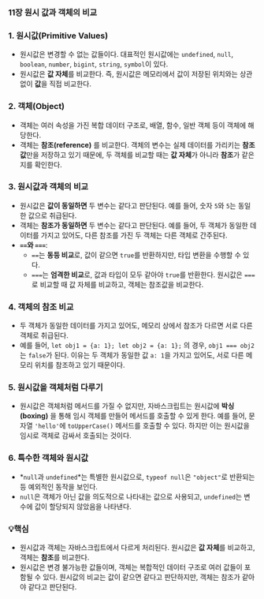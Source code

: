 ### 11장 원시 값과 객체의 비교

### 1. **원시값(Primitive Values)**

- 원시값은 변경할 수 없는 값들이다. 대표적인 원시값에는 `undefined`, `null`, `boolean`, `number`, `bigint`, `string`, `symbol`이 있다.
- 원시값은 **값 자체**를 비교한다. 즉, 원시값은 메모리에서 값이 저장된 위치와는 상관없이 **값**을 직접 비교한다.

### 2. **객체(Object)**

- 객체는 여러 속성을 가진 복합 데이터 구조로, 배열, 함수, 일반 객체 등이 객체에 해당한다.
- 객체는 **참조(reference)** 를 비교한다. 객체의 변수는 실제 데이터를 가리키는 **참조값**만을 저장하고 있기 때문에, 두 객체를 비교할 때는 **값 자체**가 아니라 **참조**가 같은지를 확인한다.

### 3. **원시값과 객체의 비교**

- 원시값은 **값이 동일하면** 두 변수는 같다고 판단된다. 예를 들어, 숫자 `5`와 `5`는 동일한 값으로 취급된다.
- 객체는 **참조가 동일하면** 두 변수는 같다고 판단된다. 예를 들어, 두 객체가 동일한 데이터를 가지고 있어도, 다른 참조를 가진 두 객체는 다른 객체로 간주된다.
- **`==`와 `===`**:
    - `==`는 **동등 비교**로, 값이 같으면 `true`를 반환하지만, 타입 변환을 수행할 수 있다.
    - `===`는 **엄격한 비교**로, 값과 타입이 모두 같아야 `true`를 반환한다. 원시값은 `===`로 비교할 때 값 자체를 비교하고, 객체는 참조값을 비교한다.

### 4. **객체의 참조 비교**

- 두 객체가 동일한 데이터를 가지고 있어도, 메모리 상에서 참조가 다르면 서로 다른 객체로 취급된다.
- 예를 들어, `let obj1 = {a: 1}; let obj2 = {a: 1};` 의 경우, `obj1 === obj2`는 `false`가 된다. 이유는 두 객체가 동일한 값 `a: 1`을 가지고 있어도, 서로 다른 메모리 위치를 참조하고 있기 때문이다.

### 5. **원시값을 객체처럼 다루기**

- 원시값은 객체처럼 메서드를 가질 수 없지만, 자바스크립트는 원시값에 **박싱(boxing)** 을 통해 임시 객체를 만들어 메서드를 호출할 수 있게 한다. 예를 들어, 문자열 `'hello'`에 `toUpperCase()` 메서드를 호출할 수 있다. 하지만 이는 원시값을 임시로 객체로 감싸서 호출되는 것이다.

### 6. **특수한 객체와 원시값**

- *`null`과 `undefined`*는 특별한 원시값으로, `typeof null`은 `"object"`로 반환되는 등 예외적인 동작을 보인다.
- `null`은 객체가 아닌 값을 의도적으로 나타내는 값으로 사용되고, `undefined`는 변수에 값이 할당되지 않았음을 나타낸다.

### 💡핵심

- 원시값과 객체는 자바스크립트에서 다르게 처리된다. 
원시값은 **값 자체**를 비교하고, 객체는 **참조**를 비교한다.
- 원시값은 변경 불가능한 값들이며, 객체는 복합적인 데이터 구조로 여러 값들이 포함될 수 있다. 
원시값의 비교는 값이 같으면 같다고 판단하지만, 객체는 참조가 같아야 같다고 판단된다.

